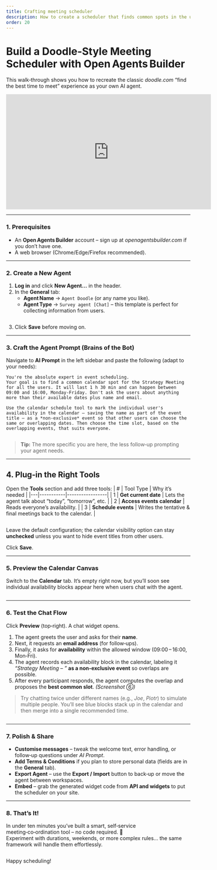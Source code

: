 ```yaml
---
title: Crafting meeting scheduler
description: How to create a scheduler that finds common spots in the users calendars
order: 20
---
```


# Build a Doodle‑Style Meeting Scheduler with **Open Agents Builder**

This walk‑through shows you how to recreate the classic *doodle.com* “find the best time to meet” experience as your own AI agent.

<iframe width="560" height="315" src="https://www.youtube.com/embed/0QoghfO_y40?si=OXVS8OIZbqZHjT08" title="YouTube video player" frameborder="0" allow="accelerometer; autoplay; clipboard-write; encrypted-media; gyroscope; picture-in-picture; web-share" referrerpolicy="strict-origin-when-cross-origin" allowfullscreen></iframe>

---
### 1. Prerequisites
* An **Open Agents Builder** account – sign up at *openagentsbuilder.com* if you don’t have one.
* A web browser (Chrome/Edge/Firefox recommended).

---
### 2. Create a New Agent
1. **Log in** and click **New Agent…** in the header.
2. In the **General** tab:
   * **Agent Name** → `Agent Doodle` (or any name you like).
   * **Agent Type** → `Survey agent [Chat]` – this template is perfect for collecting information from users.  


<Image alt="" src="../../../assets/tutorials/14.png" />


3. Click **Save** before moving on.

---
### 3. Craft the Agent Prompt (Brains of the Bot)
Navigate to **AI Prompt** in the left sidebar and paste the following (adapt to your needs):
```text
You're the absolute expert in event scheduling.
Your goal is to find a common calendar spot for the Strategy Meeting for all the users. It will last 1 h 30 min and can happen between 09:00 and 16:00, Monday‑Friday. Don't ask the users about anything more than their available dates plus name and email.

Use the calendar schedule tool to mark the individual user's availability in the calendar – saving the name as part of the event title – as a *non‑exclusive* event so that other users can choose the same or overlapping dates. Then choose the time slot, based on the overlapping events, that suits everyone.
```
<Image alt="" src="../../../assets/tutorials/15.png" />

> **Tip:** The more specific you are here, the less follow‑up prompting your agent needs.

---
## 4. Plug‑in the Right Tools
Open the **Tools** section and add three tools:
| # | Tool Type | Why it’s needed |
|---|-----------|-----------------|
| 1 | **Get current date** | Lets the agent talk about “today”, “tomorrow”, etc. |
| 2 | **Access events calendar** | Reads everyone’s availability. |
| 3 | **Schedule events** | Writes the tentative & final meetings back to the calendar. |

<Image alt="" src="../../../assets/tutorials/16.png" />


Leave the default configuration; the calendar visibility option can stay **unchecked** unless you want to hide event titles from other users.

Click **Save**.

---
### 5. Preview the Calendar Canvas
Switch to the **Calendar** tab. It’s empty right now, but you’ll soon see individual availability blocks appear here when users chat with the agent.

<Image alt="" src="../../../assets/tutorials/18.png" />


---
### 6. Test the Chat Flow
Click **Preview** (top‑right). A chat widget opens.

1. The agent greets the user and asks for their **name**.  
2. Next, it requests an **email address** (for follow‑ups).  
3. Finally, it asks for **availability** within the allowed window (09:00 – 16:00, Mon‑Fri).  
4. The agent records each availability block in the calendar, labeling it *“Strategy Meeting – <Name>”* **as a non‑exclusive event** so overlaps are possible.
5. After every participant responds, the agent computes the overlap and proposes the **best common slot**. *(Screenshot ⑥)*

> Try chatting twice under different names (e.g., *Joe*, *Piotr*) to simulate multiple people. You’ll see blue blocks stack up in the calendar and then merge into a single recommended time.

<Image alt="" src="../../../assets/tutorials/17.png" />


---
### 7. Polish & Share
* **Customise messages** – tweak the welcome text, error handling, or follow‑up questions under *AI Prompt*.
* **Add Terms & Conditions** if you plan to store personal data (fields are in the **General** tab).
* **Export Agent** – use the **Export / Import** button to back‑up or move the agent between workspaces.
* **Embed** – grab the generated widget code from **API and widgets** to put the scheduler on your site.

---
### 8. That’s It!
In under ten minutes you’ve built a smart, self‑service meeting‑co‑ordination tool – no code required.  🥳  
Experiment with durations, weekends, or more complex rules… the same framework will handle them effortlessly.

<Image alt="" src="../../../assets/tutorials/19.png" />


Happy scheduling!


